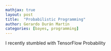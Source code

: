 ```yaml
---
mathjax: true
layout: post
title:  "Probabilistic Programming"
author: Gerardo Durán Martín
categories: [bayes, programming]
---
```


I recently stumbled with TensorFlow Probability

